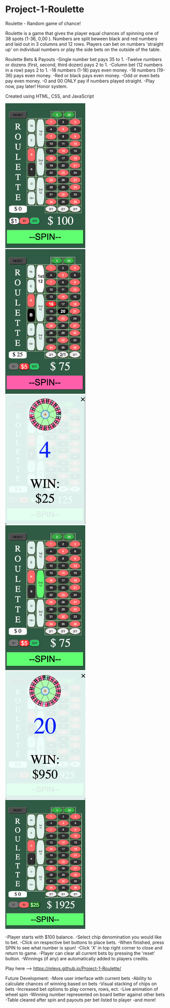 # Project-1-Roulette
Roulette - Random game of chance!

Roulette is a game that gives the player equal chances of spinning one of 38 spots (1-36, 0,00 ). Numbers are split beween black and red numbers and laid out in 3 columns and 12 rows. Players can bet on numbers 'straight up' on individual numbers or play the side bets on the outside of the table. 


Roulette Bets & Payouts
-Single number bet pays 35 to 1.
-Twelve numbers or dozens (first, second, third dozen) pays 2 to 1.
-Column bet (12 numbers in a row) pays 2 to 1. 
-18 numbers (1-18) pays even money. 
-18 numbers (19-36) pays even money. 
-Red or black pays even money. 
-Odd or even bets pay even money.
-0 and 00 ONLY pay if numbers played straight.
-Play now, pay later! Honor system.



Created using HTML, CSS, and JavaScript

<p align-content="center">
    <img src="media/Roulette-01.png" width="50%" height="50%">
    <img src="media/Roulette-02.png" width="50%" height="50%">
    <img src="media/Roulette-03.png" width="50%" height="50%">
    <img src="media/Roulette-04.png" width="50%" height="50%">
    <img src="media/Roulette-05-Big20Win.png" width="50%" height="50%">
    <img src="media/Roulette-06.png" width="50%" height="50%">
</p>

-Player starts with $100 balance. 
-Select chip denomination you would like to bet.
-Click on respective bet buttons to place bets.
-When finished, press SPIN to see what number is spun!
-Click 'X' in top right corner to close and return to game.
-Player can clear all current bets by pressing the 'reset' button.
-Winnings (if any) are automatically added to players credits.


Play here --> https://mleys.github.io/Project-1-Roulette/










Future Development:
-More user interface with current bets
-Ability to calculate chances of winning based on bets
-Visual stacking of chips on bets
-Increased bet options to play corners, rows, ect.
-Live animation of wheel spin
-Winning number represented on board better against other bets
-Table cleared after spin and payouts per bet listed to player
-and more!




